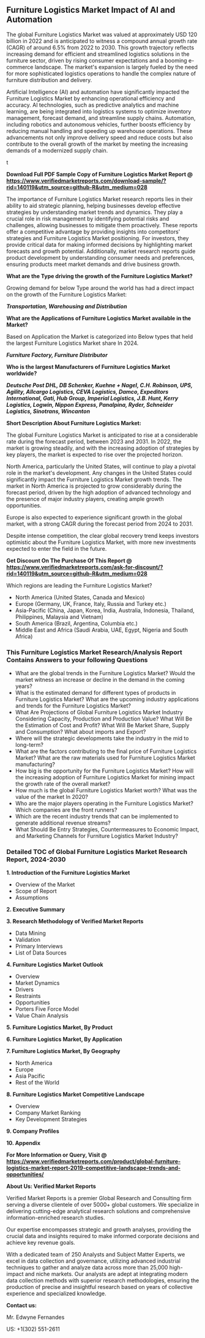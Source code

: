 <h2>Furniture Logistics Market Impact of AI and Automation</h2><p>The global Furniture Logistics Market was valued at approximately USD 120 billion in 2022 and is anticipated to witness a compound annual growth rate (CAGR) of around 6.5% from 2022 to 2030. This growth trajectory reflects increasing demand for efficient and streamlined logistics solutions in the furniture sector, driven by rising consumer expectations and a booming e-commerce landscape. The market's expansion is largely fueled by the need for more sophisticated logistics operations to handle the complex nature of furniture distribution and delivery.</p><p>Artificial Intelligence (AI) and automation have significantly impacted the Furniture Logistics Market by enhancing operational efficiency and accuracy. AI technologies, such as predictive analytics and machine learning, are being integrated into logistics systems to optimize inventory management, forecast demand, and streamline supply chains. Automation, including robotics and autonomous vehicles, further boosts efficiency by reducing manual handling and speeding up warehouse operations. These advancements not only improve delivery speed and reduce costs but also contribute to the overall growth of the market by meeting the increasing demands of a modernized supply chain.</p>t</p><p id="" class=""><strong>Download Full PDF Sample Copy of Furniture Logistics Market Report @ <a href="https://www.verifiedmarketreports.com/download-sample/?rid=140119&utm_source=github-R&utm_medium=028" target="_blank">https://www.verifiedmarketreports.com/download-sample/?rid=140119&utm_source=github-R&utm_medium=028</a></strong></p><p>The importance of&nbsp;Furniture Logistics Market research reports lies in their ability to aid strategic planning, helping businesses develop effective strategies by understanding market trends and dynamics. They play a crucial role in risk management by identifying potential risks and challenges, allowing businesses to mitigate them proactively. These reports offer a competitive advantage by providing insights into competitors' strategies and Furniture Logistics Market positioning. For investors, they provide critical data for making informed decisions by highlighting market forecasts and growth potential. Additionally, market research reports guide product development by understanding consumer needs and preferences, ensuring products meet market demands and drive business growth.</p><p><strong>What are the&nbsp;Type driving the growth of the Furniture Logistics Market?</strong></p><p id="" class="">Growing demand for below Type around the world has had a direct impact on the growth of the Furniture Logistics Market:</p><em><strong>Transportation, Warehousing and Distribution</strong></em></p><strong>What are the&nbsp;Applications&nbsp;of Furniture Logistics Market available in the Market?</strong></p><p id="" class="">Based on Application the Market is categorized into Below types that held the largest Furniture Logistics Market share In 2024.</p><em><strong>Furniture Factory, Furniture Distributor</strong></em></p><strong>Who is the largest Manufacturers of Furniture Logistics Market worldwide?</strong></p><p><em><strong>Deutsche Post DHL, DB Schenker, Kuehne + Nagel, C.H. Robinson, UPS, Agility, Allcargo Logistics, CEVA Logistics, Damco, Expeditors International, Gati, Hub Group, Imperial Logistics, J.B. Hunt, Kerry Logistics, Logwin, Nippon Express, Panalpina, Ryder, Schneider Logistics, Sinotrans, Wincanton</strong></em></p><p id="" class=""><strong>Short Description About Furniture Logistics Market:</strong></p><p>The global Furniture Logistics Market is anticipated to rise at a considerable rate during the forecast period, between 2023 and 2031. In 2022, the market is growing steadily, and with the increasing adoption of strategies by key players, the market is expected to rise over the projected horizon.</p><p>North America, particularly the United States, will continue to play a pivotal role in the market's development. Any changes in the United States could significantly impact the Furniture Logistics Market growth trends. The market in North America is projected to grow considerably during the forecast period, driven by the high adoption of advanced technology and the presence of major industry players, creating ample growth opportunities.</p><p>Europe is also expected to experience significant growth in the global market, with a strong CAGR during the forecast period from 2024 to 2031.</p><p>Despite intense competition, the clear global recovery trend keeps investors optimistic about the Furniture Logistics Market, with more new investments expected to enter the field in the future.</p><p id="" class=""><strong>Get Discount On The Purchase Of This Report @ <a href="https://www.verifiedmarketreports.com/ask-for-discount/?rid=140119&utm_source=github-R&utm_medium=028" target="_blank">https://www.verifiedmarketreports.com/ask-for-discount/?rid=140119&utm_source=github-R&utm_medium=028</a></strong></p>Which regions are leading the Furniture Logistics Market?</p><ul><li>North America (United States, Canada and Mexico)</li><li>Europe (Germany, UK, France, Italy, Russia and Turkey etc.)</li><li>Asia-Pacific (China, Japan, Korea, India, Australia, Indonesia, Thailand, Philippines, Malaysia and Vietnam)</li><li>South America (Brazil, Argentina, Columbia etc.)</li><li>Middle East and Africa (Saudi Arabia, UAE, Egypt, Nigeria and South Africa)</li></ul><h3 id="" class="">This Furniture Logistics Market Research/Analysis Report Contains Answers to your following Questions</h3><ul><li>What are the global trends in the Furniture Logistics Market? Would the market witness an increase or decline in the demand in the coming years?</li><li>What is the estimated demand for different types of products in Furniture Logistics Market? What are the upcoming industry applications and trends for the Furniture Logistics Market?</li><li>What Are Projections of Global Furniture Logistics Market Industry Considering Capacity, Production and Production Value? What Will Be the Estimation of Cost and Profit? What Will Be Market Share, Supply and Consumption? What about imports and Export?</li><li>Where will the strategic developments take the industry in the mid to long-term?</li><li>What are the factors contributing to the final price of Furniture Logistics Market? What are the raw materials used for Furniture Logistics Market manufacturing?</li><li>How big is the opportunity for the Furniture Logistics Market? How will the increasing adoption of Furniture Logistics Market for mining impact the growth rate of the overall market?</li><li>How much is the global Furniture Logistics Market worth? What was the value of the market In 2020?</li><li>Who are the major players operating in the Furniture Logistics Market? Which companies are the front runners?</li><li>Which are the recent industry trends that can be implemented to generate additional revenue streams?</li><li>What Should Be Entry Strategies, Countermeasures to Economic Impact, and Marketing Channels for Furniture Logistics Market Industry?</li></ul><h3 id="" class="">Detailed TOC of Global Furniture Logistics Market Research Report, 2024-2030</h3><p id="" class=""><strong>1. Introduction of the Furniture Logistics Market</strong></p><ul><li>Overview of the Market</li><li>Scope of Report</li><li>Assumptions</li></ul><p id="" class=""><strong>2. Executive Summary</strong></p><p id="" class=""><strong>3. Research Methodology of Verified Market Reports</strong></p><ul><li>Data Mining</li><li>Validation</li><li>Primary Interviews</li><li>List of Data Sources</li></ul><p id="" class=""><strong>4. Furniture Logistics Market Outlook</strong></p><ul><li>Overview</li><li>Market Dynamics</li><li>Drivers</li><li>Restraints</li><li>Opportunities</li><li>Porters Five Force Model</li><li>Value Chain Analysis</li></ul><p id="" class=""><strong>5. Furniture Logistics Market, By Product</strong></p><p id="" class=""><strong>6. Furniture Logistics Market, By Application</strong></p><p id="" class=""><strong>7. Furniture Logistics Market, By Geography</strong></p><ul><li>North America</li><li>Europe</li><li>Asia Pacific</li><li>Rest of the World</li></ul><p id="" class=""><strong>8. Furniture Logistics Market Competitive Landscape</strong></p><ul><li>Overview</li><li>Company Market Ranking</li><li>Key Development Strategies</li></ul><p id="" class=""><strong>9. Company Profiles</strong></p><p id="" class=""><strong>10. Appendix</strong></p><p id="" class=""><strong>For More Information or Query, Visit @ <a href="https://www.verifiedmarketreports.com/product/global-furniture-logistics-market-report-2019-competitive-landscape-trends-and-opportunities/" target="_blank">https://www.verifiedmarketreports.com/product/global-furniture-logistics-market-report-2019-competitive-landscape-trends-and-opportunities/</a></strong></p><p id="" class=""><strong>About Us: Verified Market Reports</strong></p><p id="" class="">Verified Market Reports is a premier Global Research and Consulting firm serving a diverse clientele of over 5000+ global customers. We specialize in delivering cutting-edge analytical research solutions and comprehensive information-enriched research studies.</p><p id="" class="">Our expertise encompasses strategic and growth analyses, providing the crucial data and insights required to make informed corporate decisions and achieve key revenue goals.</p><p id="" class="">With a dedicated team of 250 Analysts and Subject Matter Experts, we excel in data collection and governance, utilizing advanced industrial techniques to gather and analyze data across more than 25,000 high-impact and niche markets. Our analysts are adept at integrating modern data collection methods with superior research methodologies, ensuring the production of precise and insightful research based on years of collective experience and specialized knowledge.</p><p id="" class=""><strong>Contact us:</strong></p><p id="" class="">Mr. Edwyne Fernandes</p><p id="" class="">US: +1(302) 551-2611</p>